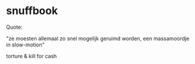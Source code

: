 # snuffbook

Quote:

"ze moesten allemaal zo snel mogelijk geruimd worden,
 een massamoordje in slow-motion"
 
 torture & kill for cash
